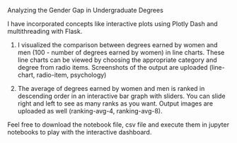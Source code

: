 Analyzing the Gender Gap in Undergraduate Degrees

I have incorporated concepts like interactive plots using Plotly Dash and multithreading with Flask.

1. I visualized the comparison between degrees earned by women and men (100 - number of degrees earned by women) in line charts. These line charts can be viewed by choosing the appropriate category and degree from radio items. Screenshots of the output are uploaded (line-chart, radio-item, psychology)
   
2. The average of degrees earned by women and men is ranked in descending order in an interactive bar graph with sliders. You can slide right and left to see as many ranks as you want. Output images are uploaded as well (ranking-avg-4, ranking-avg-8).

Feel free to download the notebook file, csv file and execute them in jupyter notebooks to play with the interactive dashboard. 

